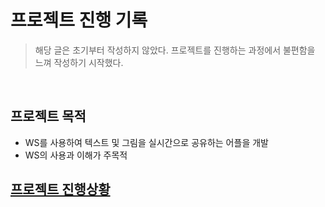 # 프로젝트 진행 기록
>해당 글은 초기부터 작성하지 않았다. 프로젝트를 진행하는 과정에서 불편함을 느껴 작성하기 시작했다.

<br>

## 프로젝트 목적
- WS를 사용하여 텍스트 및 그림을 실시간으로 공유하는 어플을 개발
- WS의 사용과 이해가 주목적

## [프로젝트 진행상황](progress.md)

